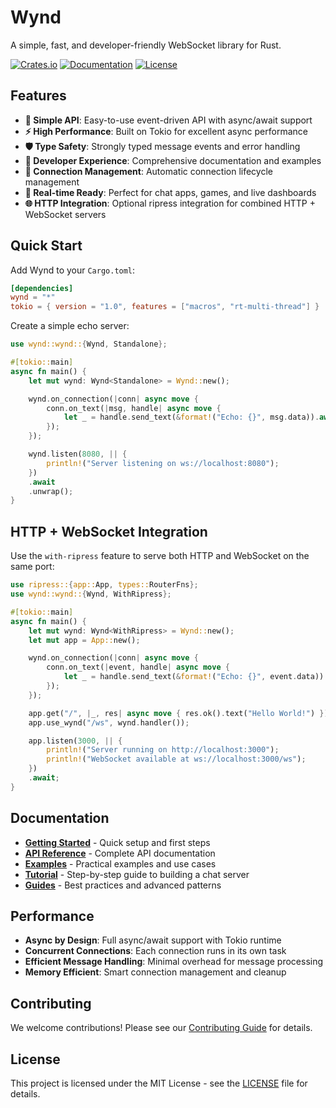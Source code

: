 # Wynd

A simple, fast, and developer-friendly WebSocket library for Rust.

[![Crates.io](https://img.shields.io/crates/v/wynd)](https://crates.io/crates/wynd)
[![Documentation](https://img.shields.io/docsrs/wynd)](https://docs.rs/wynd)
[![License](https://img.shields.io/crates/l/wynd)](LICENSE)

## Features

- **🚀 Simple API**: Easy-to-use event-driven API with async/await support
- **⚡ High Performance**: Built on Tokio for excellent async performance
- **🛡️ Type Safety**: Strongly typed message events and error handling
- **🔧 Developer Experience**: Comprehensive documentation and examples
- **🔄 Connection Management**: Automatic connection lifecycle management
- **📡 Real-time Ready**: Perfect for chat apps, games, and live dashboards
- **🌐 HTTP Integration**: Optional ripress integration for combined HTTP + WebSocket servers

## Quick Start

Add Wynd to your `Cargo.toml`:

```toml
[dependencies]
wynd = "*"
tokio = { version = "1.0", features = ["macros", "rt-multi-thread"] }
```

Create a simple echo server:

```rust
use wynd::wynd::{Wynd, Standalone};

#[tokio::main]
async fn main() {
    let mut wynd: Wynd<Standalone> = Wynd::new();

    wynd.on_connection(|conn| async move {
        conn.on_text(|msg, handle| async move {
            let _ = handle.send_text(&format!("Echo: {}", msg.data)).await;
        });
    });

    wynd.listen(8080, || {
        println!("Server listening on ws://localhost:8080");
    })
    .await
    .unwrap();
}
```

## HTTP + WebSocket Integration

Use the `with-ripress` feature to serve both HTTP and WebSocket on the same port:

```rust
use ripress::{app::App, types::RouterFns};
use wynd::wynd::{Wynd, WithRipress};

#[tokio::main]
async fn main() {
    let mut wynd: Wynd<WithRipress> = Wynd::new();
    let mut app = App::new();

    wynd.on_connection(|conn| async move {
        conn.on_text(|event, handle| async move {
            let _ = handle.send_text(&format!("Echo: {}", event.data)).await;
        });
    });

    app.get("/", |_, res| async move { res.ok().text("Hello World!") });
    app.use_wynd("/ws", wynd.handler());

    app.listen(3000, || {
        println!("Server running on http://localhost:3000");
        println!("WebSocket available at ws://localhost:3000/ws");
    })
    .await;
}
```

## Documentation

- **[Getting Started](docs/getting-started.md)** - Quick setup and first steps
- **[API Reference](docs/api-reference/)** - Complete API documentation
- **[Examples](docs/example/)** - Practical examples and use cases
- **[Tutorial](docs/tutorial/)** - Step-by-step guide to building a chat server
- **[Guides](docs/guides/)** - Best practices and advanced patterns

## Performance

- **Async by Design**: Full async/await support with Tokio runtime
- **Concurrent Connections**: Each connection runs in its own task
- **Efficient Message Handling**: Minimal overhead for message processing
- **Memory Efficient**: Smart connection management and cleanup

## Contributing

We welcome contributions! Please see our [Contributing Guide](CONTRIBUTING.md) for details.

## License

This project is licensed under the MIT License - see the [LICENSE](LICENSE) file for details.
